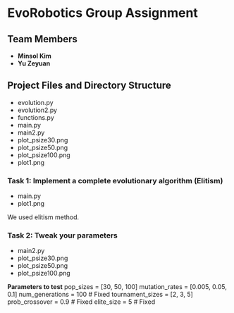 # EvoRobotics Group Assignment

## Team Members
- **Minsol Kim**
- **Yu Zeyuan**

## Project Files and Directory Structure
- evolution.py 
- evolution2.py 
- functions.py 
- main.py
- main2.py 
- plot_psize30.png
- plot_psize50.png
- plot_psize100.png
- plot1.png


### Task 1:  Implement a complete evolutionary algorithm (Elitism)
- main.py
- plot1.png

We used elitism method.


### Task 2: Tweak your parameters
- main2.py 
- plot_psize30.png
- plot_psize50.png
- plot_psize100.png


**Parameters to test**
pop_sizes = [30, 50, 100]
mutation_rates = [0.005, 0.05, 0.1]
num_generations = 100  # Fixed
tournament_sizes = [2, 3, 5]
prob_crossover = 0.9  # Fixed
elite_size = 5        # Fixed